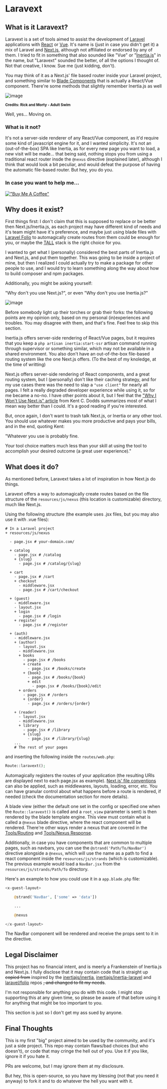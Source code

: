 # Laravext

## What is it Laravext?

Laravext is a set of tools aimed to assist the development of [Laravel](https://laravel.com/) applications with [React](https://react.dev/) or [Vue](https://vuejs.org/). It's name is (just in case you didn't get it) a mix of Laravel and [Next.js](https://nextjs.org/), although not affiliated or endorsed by any of them. I tried to fit in something that also sounded like "Vue" or "[Inertia.js](https://inertiajs.com/)" in the name, but "Laravext" sounded the better, of all the options I thought of. Not that creative, I know. Sue me (just kidding, don't).

You may think of it as a Next.js' file based router inside your Laravel project, and something similar to [Blade Components](https://laravel.com/docs/11.x/blade#components) that is actually a React/Vue component. There're some methods that slightly remember Inertia.js as well

![image](/images/memes/rick-morty-blade-meme.jpg)

<sup>**Credits: Rick and Morty - Adult Swim**<sub>

Well, yes... Moving on.

### What is it not?

It's not a server-side renderer of any React/Vue component, as it'd require some kind of javascript engine for it, and I wanted simplicity. It's not an (out-of-the-box) SPA like Inertia, as for every new page you want to load, a new visit will be made... that being said, nothing stops you from using a traditional react router insde the `@nexus` directive (explained later), although I think that would look a bit peculiar, and would defeat the purpose of having the automatic file-based router. But hey, you do you.

### In case you want to help me...

[!["Buy Me A Coffee"](https://www.buymeacoffee.com/assets/img/custom_images/orange_img.png)](https://www.buymeacoffee.com/arthurydalgo)

## Why does it exist?

First things first: I don't claim that this is supposed to replace or be better then Next.js/Inertia.js, as each project may have different kind of needs and it's team might have it's preference, and maybe just using blade files with [Laravel Folio](https://laravel.com/docs/10.x/folio) to automagically create routes from them could be enough for you, or maybe the [TALL](https://tallstack.dev/) stack is the right choice for you.

I wanted to get what I (personally) considered the best parts of Inertia.js and Next.js, and put them together. This was going to be inside a project of mine, but then I realized I could actually try to make a package for other people to use, and I would try to learn something along the way about how to build composer and npm packages.

Additionally, you might be asking yourself:

"Why don't you use Next.js?", or even "Why don't you use Inertia.js?"

![image](/images/memes/i-dont-like-nextjs-mard-crowd-with-forks-meme.jpg)

Before somebody light up their torches or grab their forks: the following points are my opinion only, based on my personal (in)experiences and troubles. You may disagree with them, and that's fine. Feel free to skip this section.

Inertia.js offers server-side rendering of React/Vue pages, but it requires that you keep a `php artisan inertia:start-ssr` artisan command running through supervisor or something similar, which may not be available in a shared environment. You also don't have an out-of-the-box file-based routing system like the one Next.js offers. (To the best of my knoledge, at the time of writting)

Next.js offers server-side rendering of React components, and a great routing system, but I (personally) don't like their caching strategy, and for my use cases there was the need to slap a `"use client"` for nearly all pages. I felt a really degraded developer experience while using it, so for me became a no-no. I have other points about it, but I feel that the ["Why I Won't Use Next.js" article](https://www.epicweb.dev/why-i-wont-use-nextjs) from Kent C. Dodds summarizes most of what I mean way better than I could. It's a good reading if you're interested. 

But, once again, I don't want to trash talk Next.js, or Inertia or any other tool. You should use whatever makes you more productive and pays your bills, and in the end, quoting Kent:

"Whatever you use is probably fine.

Your tool choice matters much less than your skill at using the tool to accomplish your desired outcome (a great user experience)."

## What does it do?

As mentioned before, Laravext takes a lot of inspiration in how Next.js do things.

Laravext offers a way to automagically create routes based on the file structure of the `resources/js/nexus` (this location is customizable) directory, much like Next.js.

Using the following structure (the example uses .jsx files, but you may also use it with .vue files):

```
# In a Laravel project
+ resources/js/nexus

  - page.jsx # your-domain.com/

  + catalog
    - page.jsx # /catalog
    + {slug}
      - page.jsx # /catalog/{slug}
  
  + cart
    - page.jsx # /cart
    + checkout
      - middleware.jsx
      - page.jsx # /cart/checkout
  
  + (guest)
    - middleware.jsx
    - layout.jsx
    + login
      - page.jsx # /login
    + register
      - page.jsx # /register
  
  + (auth)
    - middleware.jsx
    + (author)
      - layout.jsx
      - middleware.jsx
      + books
        - page.jsx # /books
        + create
          - page.jsx # /books/create
        + {book}
          - page.jsx # /books/{book}
          + edit
            - page.jsx # /books/{book}/edit
      + orders
        - page.jsx # /orders
        + {order}
          - page.jsx # /orders/{order}

    + (reader)
      - layout.jsx
      - middleware.jsx
      + library
        - page.jsx # /library
        + {slug}
          - page.jsx # /library/{slug}
    ...
    # The rest of your pages
```

and inserting the following inside the `routes/web.php`:

```php
Route::laravext();
```

Automagically registers the routes of your application (the resulting URIs are displayed next to each page.jsx as example). [Next.js' file conventions](https://nextjs.org/docs/app/building-your-application/routing#file-conventions) can also be applied, such as middlewares, layouts, loading, error, etc. You can have granular control about what happens before a route is rendered, if needed (check the []() documentation section for more details).

A blade view (either the default one set in the config or specified one when the `Route::laravext()` is called and a `root_view` parameter is sent) is then rendered by the blade template engine. This view must contain what is called a `@nexus` blade directive, where the react component will be rendered. There're other ways render a nexus that are covered in the [Tools/Routing](/tools/routing) and [Tools/Nexus Response](/tools/nexus-response).

Additionally, in case you have components that are common to multiple pages, such as navbars, you can use the `@strand('Path/To/NavBar')` directive alongside a `@nexus`, which will use the name as a path to find a react component inside the `resources/js/strands` (which is customizable). The previous example would load a `NavBar.jsx` from the `resources/js/strands/Path/To` directory.

Here's an example to how you could use it in a `app.blade.php` file:

```php
<x-guest-layout>

    @strand('NavBar', ['some' => 'data'])

    ...

    @nexus

</x-guest-layout>
```

The NavBar component will be rendered and receive the props sent to it in the directive.

## Legal Disclaimer

This project has no financial intent, and is meerly a Frankenstein of Inertia.js and Next.js. I fully disclose that it may contain code that is straight up ~~copied from~~ inspired by the [inertiajs/inertia](https://github.com/inertiajs/inertia/), [inertiajs/inertia-laravel](https://github.com/inertiajs/inertia-laravel) and [laravel/folio](https://github.com/laravel/folio) repos ~~, and changed to fit my needs~~.

I'm not responsible for anything you do with this code. I might stop supporting this at any given time, so please be aware of that before using it for anything that might be too important to you.

This section is just so I don't get my ass sued by anyone.

## Final Thoughts

This is my first "big" project aimed to be used by the community, and it's just a side project. This repo may contain flaws/bad choices (but who doesn't), or code that may cringe the hell out of you. Use it if you like, ignore it if you hate it.

PRs are welcome, but I may ignore them at my disclosure.

But hey, this is open-source, so you have my blessing (not that you need it anyway) to fork it and to do whatever the hell you want with it.
